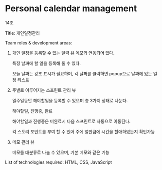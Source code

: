 # Personal calendar management
14조

Title: 개인일정관리

Team roles & development areas:
1. 개인 일정을 등록할 수 있는 달력 뷰
   메모와 연동되어 있다.
   
   특정 날짜에 할 일을 등록해 둘 수 있다.

   오늘 날짜는 강조 표시가 필요하며, 각 날짜를 클릭하면 popup으로 날짜에 있는 일정 리스트

2. 주별로 이루어지는 스프린트 관리 뷰

   일주일동안 해야할일을 등록할 수 있으며 총 3가지 상태로 나눈다.

   해야할일, 진행중, 완료

   해야할일과 진행중은 미완료시 다음 스프린트로 자동으로 이동된다.

   각 스토리 포인트를 부여 할 수 있어 주에 얼만큼에 시간을 할애하였는지 확인가능
   
4. 메모 관리 뷰

   메모를 대분류로 나눌 수 있으며, 기본 메모와 같은 기능

List of technologies required: HTML, CSS, JavaScript
   
